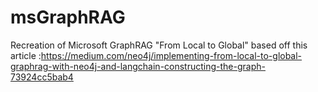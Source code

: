# msGraphRAG
Recreation of Microsoft GraphRAG "From Local to Global" based off this article :https://medium.com/neo4j/implementing-from-local-to-global-graphrag-with-neo4j-and-langchain-constructing-the-graph-73924cc5bab4
